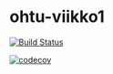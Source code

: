 # ohtu-viikko1

[![Build Status](https://travis-ci.org/Sadelise/ohtu-viikko1.svg?branch=master)](https://travis-ci.org/Sadelise/ohtu-viikko1)

[![codecov](https://codecov.io/gh/Sadelise/ohtu-viikko1/branch/master/graph/badge.svg)](https://codecov.io/gh/Sadelise/ohtu-viikko1)
